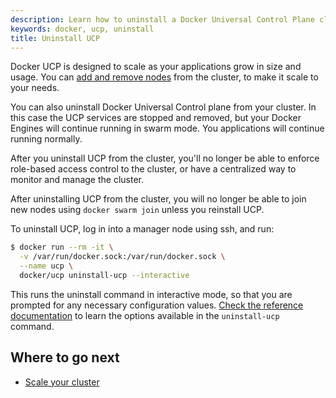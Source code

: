 ```yaml
---
description: Learn how to uninstall a Docker Universal Control Plane cluster.
keywords: docker, ucp, uninstall
title: Uninstall UCP
---
```


Docker UCP is designed to scale as your applications grow in size and usage.
You can [add and remove nodes](scale-your-cluster.md) from the cluster, to make
it scale to your needs.

You can also uninstall Docker Universal Control plane from your cluster. In this
case the UCP services are stopped and removed, but your Docker Engines will
continue running in swarm mode. You applications will continue running normally.

After you uninstall UCP from the cluster, you'll no longer be able to enforce
role-based access control to the cluster, or have a centralized way to monitor
and manage the cluster.

After uninstalling UCP from the cluster, you will no longer be able to
join new nodes using `docker swarm join` unless you reinstall UCP.

To uninstall UCP, log in into a manager node using ssh, and run:

```bash
$ docker run --rm -it \
  -v /var/run/docker.sock:/var/run/docker.sock \
  --name ucp \
  docker/ucp uninstall-ucp --interactive
```

This runs the uninstall command in interactive mode, so that you are prompted
for any necessary configuration values.
[Check the reference documentation](../../reference/cli/index.md) to learn the options
available in the `uninstall-ucp` command.

## Where to go next

* [Scale your cluster](scale-your-cluster.md)

